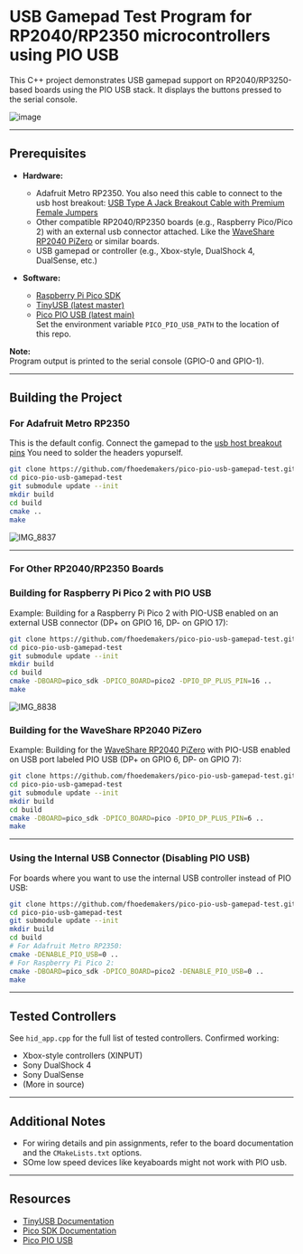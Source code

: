 # USB Gamepad Test Program for RP2040/RP2350 microcontrollers using PIO USB

This C++ project demonstrates USB gamepad support on RP2040/RP3250-based boards using the PIO USB stack. It displays the buttons pressed to the serial console.

![image](https://github.com/user-attachments/assets/fa70e238-576d-45be-8396-d0fd65f524bb)

---

## Prerequisites

- **Hardware:**  
  - Adafruit Metro RP2350. You also need this cable to connect to the usb host breakout: [USB Type A Jack Breakout Cable with Premium Female Jumpers](https://www.adafruit.com/product/4449)
  - Other compatible RP2040/RP2350 boards (e.g., Raspberry Pico/Pico 2) with an external usb connector attached. Like the [WaveShare RP2040 PiZero](https://www.waveshare.com/rp2040-pizero.htm) or similar boards.
  - USB gamepad or controller (e.g., Xbox-style, DualShock 4, DualSense, etc.)

- **Software:**  
  - [Raspberry Pi Pico SDK](https://github.com/raspberrypi/pico-sdk)
  - [TinyUSB (latest master)](https://github.com/hathach/tinyusb/tree/master)
  - [Pico PIO USB (latest main)](https://github.com/sekigon-gonnoc/Pico-PIO-USB/tree/main)  
    Set the environment variable `PICO_PIO_USB_PATH` to the location of this repo.

**Note:**  
Program output is printed to the serial console (GPIO-0 and GPIO-1).

---

## Building the Project

### For Adafruit Metro RP2350
This is the default config.
Connect the gamepad to the [usb host breakout pins](https://learn.adafruit.com/adafruit-metro-rp2350/pinouts#usb-host-pins-3193156) You need to solder the headers yopurself.

```bash
git clone https://github.com/fhoedemakers/pico-pio-usb-gamepad-test.git
cd pico-pio-usb-gamepad-test
git submodule update --init
mkdir build
cd build
cmake ..
make
```
![IMG_8837](https://github.com/user-attachments/assets/c1390c02-6b30-4c21-aceb-b55fb0549fed)

---

### For Other RP2040/RP2350 Boards

### Building for Raspberry Pi Pico 2 with PIO USB
Example: Building for a Raspberry Pi Pico 2 with PIO-USB enabled on an external USB connector (DP+ on GPIO 16, DP- on GPIO 17):

```bash
git clone https://github.com/fhoedemakers/pico-pio-usb-gamepad-test.git
cd pico-pio-usb-gamepad-test
git submodule update --init
mkdir build
cd build
cmake -DBOARD=pico_sdk -DPICO_BOARD=pico2 -DPIO_DP_PLUS_PIN=16 ..
make
```

![IMG_8838](https://github.com/user-attachments/assets/ab0793d7-bcb8-426e-abe7-ac72265c4864)



### Building for the WaveShare RP2040 PiZero

Example: Building for the [WaveShare RP2040 PiZero](https://www.waveshare.com/rp2040-pizero.htm) with PIO-USB enabled on USB port labeled PIO USB (DP+ on GPIO 6, DP- on GPIO 7):

```bash
git clone https://github.com/fhoedemakers/pico-pio-usb-gamepad-test.git
cd pico-pio-usb-gamepad-test
git submodule update --init
mkdir build
cd build
cmake -DBOARD=pico_sdk -DPICO_BOARD=pico -DPIO_DP_PLUS_PIN=6 ..
make
```

---



### Using the Internal USB Connector (Disabling PIO USB)

For boards where you want to use the internal USB controller instead of PIO USB:

```bash
git clone https://github.com/fhoedemakers/pico-pio-usb-gamepad-test.git
cd pico-pio-usb-gamepad-test
git submodule update --init
mkdir build
cd build
# For Adafruit Metro RP2350:
cmake -DENABLE_PIO_USB=0 ..
# For Raspberry Pi Pico 2:
cmake -DBOARD=pico_sdk -DPICO_BOARD=pico2 -DENABLE_PIO_USB=0 ..
make
```

---

## Tested Controllers

See `hid_app.cpp` for the full list of tested controllers. Confirmed working:

- Xbox-style controllers (XINPUT)
- Sony DualShock 4
- Sony DualSense
- (More in source)

---

## Additional Notes

- For wiring details and pin assignments, refer to the board documentation and the `CMakeLists.txt` options.
- SOme low speed devices like keyaboards might not work with PIO usb.

---

## Resources

- [TinyUSB Documentation](https://docs.tinyusb.org/)
- [Pico SDK Documentation](https://raspberrypi.github.io/pico-sdk-doxygen/index.html)
- [Pico PIO USB](https://github.com/sekigon-gonnoc/Pico-PIO-USB)
